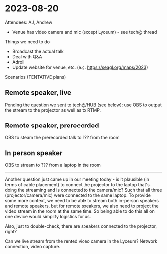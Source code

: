 # 2023-08-20

Attendees: AJ, Andrew
- Venue has video camera and mic (except Lyceum) - see tech@ thread

Things we need to do

* Broadcast the actual talk
* Deal with Q&A
* Adroll
* Update website for venue, etc. (e.g. https://seagl.org/maps/2023)

Scenarios (TENTATIVE plans)

## Remote speaker, live

Pending the question we sent to tech@/HUB (see below): use OBS to output the stream to the projector as well as to RTMP.

## Remote speaker, prerecorded

OBS to steam the prerecorded talk to ??? from the room

## In person speaker

OBS to stream to ??? from a laptop in the room

---

Another question just came up in our meeting today - is it plausible (in terms of cable placement) to connect the projector to the laptop that's doing the streaming and is connected to the camera/mic? Such that all three (projector/camera/mic) were connected to the same laptop. To provide some more context, we need to be able to stream both in-person speakers and remote speakers, but for remote speakers, we also need to project the video stream in the room at the same time. So being able to do this all on one device would simplify logistics for us.

Also, just to double-check, there are speakers connected to the projector, right?

Can we live stream from the rented video camera in the Lyceum? Network connection, video capture.
